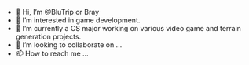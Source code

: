 - 👋 Hi, I’m @BluTrip or Bray
- 👀 I’m interested in game development.
- 🌱 I’m currently a CS major working on various video game and terrain generation projects.
- 💞️ I’m looking to collaborate on ...
- 📫 How to reach me ...

<!---
BluTrip/BluTrip is a ✨ special ✨ repository because its `README.md` (this file) appears on your GitHub profile.
You can click the Preview link to take a look at your changes.
--->
